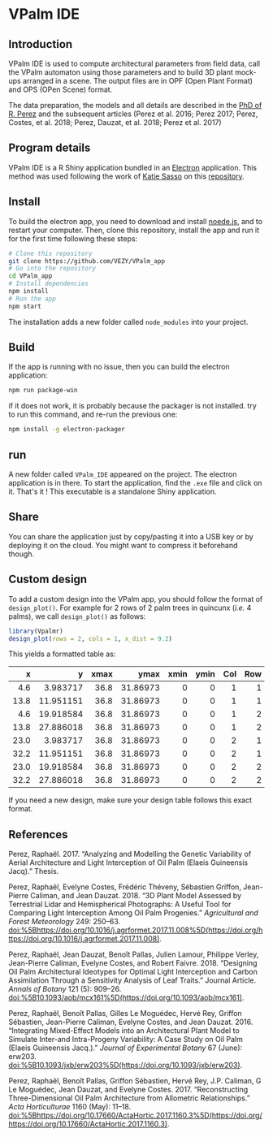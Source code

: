 
<!-- README.md is generated from README.Rmd. Please edit that file -->
VPalm IDE
=========

Introduction
------------

VPalm IDE is used to compute architectural parameters from field data, call the VPalm automaton using those parameters and to build 3D plant mock-ups arranged in a scene. The output files are in OPF (Open Plant Format) and OPS (OPen Scene) format.

The data preparation, the models and all details are described in the [PhD of R. Perez](https://www.researchgate.net/publication/318351549_Analyzing_and_modelling_the_genetic_variability_of_aerial_architecture_and_light_interception_of_the_oil_palm_Elaeis_guineensis_Jacq?_sg=KZ3K7bz0sNnV3iRwaYehauoZ0rn6Lc0MDO3O3tyXR-j9QzT4ODe9zb6ySgPOAXzoJhHXloiAo7CA5SYE8TsD7dd3SldfET7k8Iy-CuKf.cKm7AfKFCz6-jBiO4jl27VWnrz_HvA_KI0RNwUQgIQfQzoL2Dj9HLol3pv95Qb9vzkq7AoICAb4IH77DV3rgAQ) and the subsequent articles (Perez et al. 2016; Perez 2017; Perez, Costes, et al. 2018; Perez, Dauzat, et al. 2018; Perez et al. 2017)

Program details
---------------

VPalm IDE is a R Shiny application bundled in an [Electron](https://electronjs.org/) application. This method was used following the work of [Katie Sasso](https://github.com/ksasso) on this [repository](https://github.com/ksasso/Electron_ShinyApp_Deployment).

Install
-------

To build the electron app, you need to download and install [noede.js](https://nodejs.org/en/download/), and to restart your computer. Then, clone this repository, install the app and run it for the first time following these steps:

``` bash
# Clone this repository
git clone https://github.com/VEZY/VPalm_app
# Go into the repository
cd VPalm_app
# Install dependencies
npm install
# Run the app
npm start
```

The installation adds a new folder called `node_modules` into your project.

Build
-----

If the app is running with no issue, then you can build the electron application:

``` bash
npm run package-win
```

if it does not work, it is probably because the packager is not installed. try to run this command, and re-run the previous one:

``` bash
npm install -g electron-packager
```

run
---

A new folder called `VPalm_IDE` appeared on the project. The electron application is in there. To start the application, find the `.exe` file and click on it. That's it ! This executable is a standalone Shiny application.

Share
-----

You can share the application just by copy/pasting it into a USB key or by deploying it on the cloud. You might want to compress it beforehand though.

Custom design
-------------

To add a custom design into the VPalm app, you should follow the format of `design_plot()`. For example for 2 rows of 2 palm trees in quincunx (*i.e.* 4 palms), we call `design_plot()` as follows:

``` r
library(Vpalmr)
design_plot(rows = 2, cols = 1, x_dist = 9.2)
```

This yields a formatted table as:

|     x|          y|  xmax|      ymax|  xmin|  ymin|  Col|  Row|    z|  scale|  inclinationAzimut|  inclinationAngle|  stemTwist| Border\_x | Border\_y | Border |
|-----:|----------:|-----:|---------:|-----:|-----:|----:|----:|----:|------:|------------------:|-----------------:|----------:|:----------|:----------|:-------|
|   4.6|   3.983717|  36.8|  31.86973|     0|     0|    1|    1|    0|      1|                  0|                 0|          0| out       | out       | out    |
|  13.8|  11.951151|  36.8|  31.86973|     0|     0|    1|    1|    0|      1|                  0|                 0|          0| out       | out       | out    |
|   4.6|  19.918584|  36.8|  31.86973|     0|     0|    1|    2|    0|      1|                  0|                 0|          0| out       | out       | out    |
|  13.8|  27.886018|  36.8|  31.86973|     0|     0|    1|    2|    0|      1|                  0|                 0|          0| out       | out       | out    |
|  23.0|   3.983717|  36.8|  31.86973|     0|     0|    2|    1|    0|      1|                  0|                 0|          0| out       | out       | out    |
|  32.2|  11.951151|  36.8|  31.86973|     0|     0|    2|    1|    0|      1|                  0|                 0|          0| out       | out       | out    |
|  23.0|  19.918584|  36.8|  31.86973|     0|     0|    2|    2|    0|      1|                  0|                 0|          0| out       | out       | out    |
|  32.2|  27.886018|  36.8|  31.86973|     0|     0|    2|    2|    0|      1|                  0|                 0|          0| out       | out       | out    |

If you need a new design, make sure your design table follows this exact format.

References
----------

Perez, Raphaël. 2017. “Analyzing and Modelling the Genetic Variability of Aerial Architecture and Light Interception of Oil Palm (Elaeis Guineensis Jacq).” Thesis.

Perez, Raphaël, Evelyne Costes, Frédéric Théveny, Sébastien Griffon, Jean-Pierre Caliman, and Jean Dauzat. 2018. “3D Plant Model Assessed by Terrestrial Lidar and Hemispherical Photographs: A Useful Tool for Comparing Light Interception Among Oil Palm Progenies.” *Agricultural and Forest Meteorology* 249: 250–63. <doi:%5Bhttps://doi.org/10.1016/j.agrformet.2017.11.008%5D(https://doi.org/https://doi.org/10.1016/j.agrformet.2017.11.008)>.

Perez, Raphaël, Jean Dauzat, Benoît Pallas, Julien Lamour, Philippe Verley, Jean-Pierre Caliman, Evelyne Costes, and Robert Faivre. 2018. “Designing Oil Palm Architectural Ideotypes for Optimal Light Interception and Carbon Assimilation Through a Sensitivity Analysis of Leaf Traits.” Journal Article. *Annals of Botany* 121 (5): 909–26. <doi:%5B10.1093/aob/mcx161%5D(https://doi.org/10.1093/aob/mcx161)>.

Perez, Raphaël, Benoît Pallas, Gilles Le Moguédec, Hervé Rey, Griffon Sébastien, Jean-Pierre Caliman, Evelyne Costes, and Jean Dauzat. 2016. “Integrating Mixed-Effect Models into an Architectural Plant Model to Simulate Inter-and Intra-Progeny Variability: A Case Study on Oil Palm (Elaeis Guineensis Jacq.).” *Journal of Experimental Botany* 67 (June): erw203. <doi:%5B10.1093/jxb/erw203%5D(https://doi.org/10.1093/jxb/erw203)>.

Perez, Raphaël, Benoît Pallas, Griffon Sébastien, Hervé Rey, J.P. Caliman, G Le Moguédec, Jean Dauzat, and Evelyne Costes. 2017. “Reconstructing Three-Dimensional Oil Palm Architecture from Allometric Relationships.” *Acta Horticulturae* 1160 (May): 11–18. <doi:%5Bhttps://doi.org/10.17660/ActaHortic.2017.1160.3%5D(https://doi.org/https://doi.org/10.17660/ActaHortic.2017.1160.3)>.
